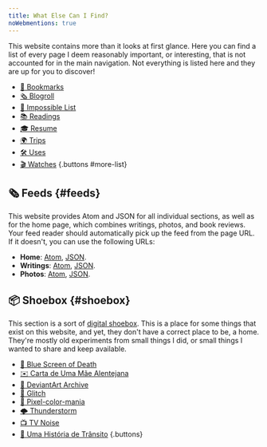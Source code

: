 ```yaml
---
title: What Else Can I Find?
noWebmentions: true
---
```


This website contains more than it looks at first glance. Here you can find a list of every page I deem reasonably important, or interesting, that is not accounted for in the main navigation. Not everything is listed here and they are up for you to <span id='trigger'>discover</span>!

<!--more-->

- [🔖 Bookmarks](/bookmarks/)
- [🗞️ Blogroll](/blogroll/)
- [🚀 Impossible List](/impossible-list/)
- [📚 Readings](/readings/)
- [🎓 Resume](/resume/)
- [🌍 Trips](/trips/)
- [🛠 Uses](/uses/)
- [🎬 Watches](/watches/)
{.buttons #more-list}

## 🗞️ Feeds {#feeds}

This website provides Atom and JSON for all individual sections, as well as for the home page, which combines writings, photos, and book reviews. Your feed reader should automatically pick up the feed from the page URL. If it doesn't, you can use the following URLs:

- **Home**: [Atom](/feed.xml), [JSON](/feed.json).
- **Writings**: [Atom](/writings/feed.xml), [JSON](/writings/feed.json).
- **Photos**: [Atom](/photos/feed.xml), [JSON](/photos/feed.json).

## 📦 Shoebox {#shoebox}

This section is a sort of [digital shoebox](/2024/01/13/making-a-digital-shoebox/). This is a place for some things that exist on this website, and yet, they don't have a correct place to be, a home. They're mostly old experiments from small things I did, or small things I wanted to share and keep available.

- [🔵 Blue Screen of Death](/minisites/bsod/)
- [✉️ Carta de Uma Mãe Alentejana](/minisites/carta-mae-alentejana/)
- [🦙 DeviantArt Archive](/minisites/deviantart/)
- [📡 Glitch](/minisites/glitch/)
- [🌈 Pixel-color-mania](/minisites/pixelcolormania/)
- [🌩️ Thunderstorm](/minisites/thunderstorm/)
- [📺 TV Noise](/minisites/tv-noise/)
- [🚦 Uma História de Trânsito](/minisites/historia-transito/)
{.buttons}

<audio id="music" loop>
  <source src="https://media.hacdias.com/2021-09-21-nyan-cat.mp3" type="audio/mpeg">
</audio>
